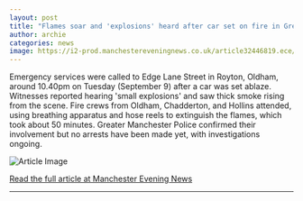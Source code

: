 ```yaml
---
layout: post
title: "Flames soar and 'explosions' heard after car set on fire in Greater Manchester street"
author: archie
categories: news
image: https://i2-prod.manchestereveningnews.co.uk/article32446819.ece/ALTERNATES/s1200/0_edgelnstJPG.jpg
---
```

Emergency services were called to Edge Lane Street in Royton, Oldham, around 10.40pm on Tuesday (September 9) after a car was set ablaze. Witnesses reported hearing 'small explosions' and saw thick smoke rising from the scene. Fire crews from Oldham, Chadderton, and Hollins attended, using breathing apparatus and hose reels to extinguish the flames, which took about 50 minutes. Greater Manchester Police confirmed their involvement but no arrests have been made yet, with investigations ongoing.

![Article Image](https://i2-prod.manchestereveningnews.co.uk/article32446819.ece/ALTERNATES/s1200/0_edgelnstJPG.jpg)

[Read the full article at Manchester Evening News](https://www.manchestereveningnews.co.uk/news/greater-manchester-news/flames-soar-explosions-heard-after-32446669)

---
